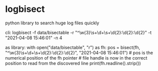 # logbisect
python library to search huge log files quickly

cli:
    logbisect -f data/bisectable -r "^\w{3}\s+\d+\s+\d{2}:\d{2}:\d{2}" -t "2021-04-08 15:46:01" -n 4


as library:
    with open("data/bisectable", "r") as fh:
        pos = bisect(fh, "^\w{3}\s+\d+\s+\d{2}:\d{2}:\d{2}", "2021-04-08 15:46:01")
        # pos is the numerical position of the fh pointer
        # file handle is now in the correct position to read from the discovered line
        print(fh.readline().strip())
    
